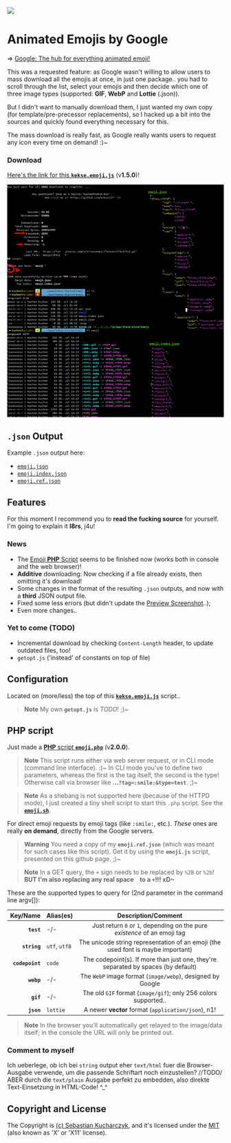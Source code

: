<img src="https://kekse.biz/php/count.php?override=github:noto-emoji-animation&text=`noto-emoji-animation`" />

# Animated Emojis by Google
=> [Google: The hub for everything animated emoji!](https://googlefonts.github.io/noto-emoji-animation/)

This was a requested feature: as Google wasn't willing to allow users to mass download all the emojis at once,
in just one package.. you had to scroll through the list, select your emojis and then decide which one of three
image types (supported: **GIF**, **WebP** and **Lottie** (.json)).

But I didn't want to manually download them, I just wanted my own copy (for template/pre-precessor replacements),
so I hacked up a bit into the sources and quickly found everything necessary for this.

The mass download is really fast, as Google really wants users to request any icon every time on demand! :)~

### Download
[Here's the link for this **`kekse.emoji.js`**](js/emoji.js) (v**1.5.0**)!

![Screenshot](docs/preview.png)

## **`.json`** Output
Example `.json` output here:
* [`emoji.json`](json/emoji.json)
* [`emoji.index.json`](json/emoji.index.json)
* [`emoji.ref.json`](json/emoji.ref.json)

## Features
For this moment I recommend you to **read the fucking source** for yourself. I'm going to explain it **l8rs**, j4u!

### News
* The [Emoji **PHP** Script](#php-script) seems to be finished now (works both in console and the web browser)!
* **Additive** downloading: Now checking if a file already exists, then omitting it's download!
* Some changes in the format of the resulting `.json` outputs, and now with a **third** JSON output file.
* Fixed some less errors (but didn't update the [Preview Screenshot](docs/preview.png)..);
* Even more changes..

### Yet to come (TODO)
* Incremental download by checking `Content-Length` header, to update outdated files, too!
* `getopt.js` ('instead' of constants on top of file)

## Configuration
Located on (more/less) the top of this **[`kekse.emoji.js`](js/emoji.js)** script..

> **Note**
> My own **`getopt.js`** is _TODO_! ;)~

## **PHP** script
Just made a [**PHP** script **`emoji.php`**](php/emoji.php) (v**2.0.0**).

> **Note**
> This script runs either via web server request, or in CLI mode (command line interface). :)~
> In CLI mode you've to define two parameters, whereas the first is the tag itself, the second is the type!
> Otherwise call via browser like **...`?tag=:smile:&type=test`**. ;)~

> **Note**
> As a shebang is not supported here (because of the HTTPD mode), I just created a tiny shell script to start this `.php` script.
> See the **[`emoji.sh`](php/emoji.sh)**.

For direct emoji requests by emoji tags (like `:smile:`, etc.). _These_ ones are really **on demand**, directly from the Google servers.

> **Warning**
> You need a copy of my **`emoji.ref.json`** (which was meant for such cases like this script).
> Get it by using the **`emoji.js`** script, presented on this github page. ;)~

> **Note**
> In a GET query, the `+` sign needs to be replaced by `%2B` or `%2b`!
> **BUT I'm also replacing any real space ` ` to a `+`!!! xD~**

These are the supported types to query for (2nd parameter in the command line argv[]):

| Key/Name      | Alias(es)     | Description/Comment                                                                |
| ------------: | :------------ | :--------------------------------------------------------------------------------: |
| **`test`**      | -/-           | Just return `0` or `1`, depending on the pure _existence_ of an emoji tag        |
| **`string`**    | `utf`, `utf8` | The unicode string representation of an emoji (the used font is maybe important) |
| **`codepoint`** | `code`        | The codepoint(s). If more than just one, they're separated by spaces (by default)|
| **`webp`**      | -/-           | The `WebP` image format (`image/webp`), designed by Google                       |
| **`gif`**       | -/-           | The old `GIF` format (`image/gif`); only 256 colors supported..                  |
| **`json`**      | `lottie`      | A newer **vector** format (`application/json`), n1!                              |

> **Note**
> In the browser you'll automatically get relayed to the image/data itself; in the console the URL will only be printed out.

### Comment to myself
Ich ueberlege, ob ich bei `string` output eher `text/html` fuer die Browser-Ausgabe verwende, um die passende Schriftart noch einzustellen? //TODO/
ABER durch die `text/plain` Ausgabe perfekt zu embedden, also direkte Text-Einsetzung in HTML-Code! ^\_^

## Copyright and License
The Copyright is [(c) Sebastian Kucharczyk](COPYRIGHT.txt),
and it's licensed under the [MIT](LICENSE.txt) (also known as 'X' or 'X11' license).

